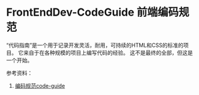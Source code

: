 ﻿# FrontEndDev-CodeGuide 前端编码规范

“代码指南”是一个用于记录开发灵活，耐用，可持续的HTML和CSS的标准的项目。 它来自于在各种规模的项目上编写代码的经验。 这不是最终的全部，但这是一个开始。

参考资料：
1. [编码规范code-guide][1]


  [1]: https://github.com/mdo/code-guide
